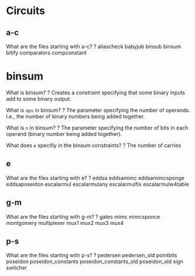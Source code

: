 # Circuits
## a-c

What are the files starting with a-c?
?
aliascheck
babyjub
binsub
binsum
bitify
comparators
compconstant

# binsum

What is binsum?
?
Creates a constraint specifying that some binary inputs add to some binary output.

What is `ops` in binsum?
?
The parameter specifying the number of operands. I.e., the number of binary numbers being added together.

What is `n` in binsum?
?
The parameter specifying the number of bits in each operand (binary number being added together).

What does `e` specifiy in the binsum constraints?
?
The number of carries

## e

What are the files starting with e?
?
eddsa
eddsamimc
eddsamimcsponge
eddsaposeidon
escalarmul
escalarmulany
escalarmulfix
escalarmulw4table

## g-m

What are the files starting with g-m?
?
gates
mimc
mimcsponce
montgomery
multiplexer
mux1
mux2
mux3
mux4

## p-s

What are the files starting with p-s?
?
pedersen
pedersen_old
pointbits
poseidon
poseidon_constants
poseidon_constants_old
poseidon_old
sign
switcher